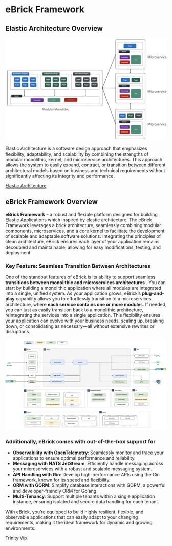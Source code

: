 # eBrick Framework

## Elastic Architecture Overview

<div style="text-align: center; ">
  <img style="border-radius: 10px" src="docs/images/elastic-architecture.png" alt="Image description" width="800">
</div>

Elastic Architecture is a software design approach that emphasizes flexibility, adaptability, and scalability by combining the strengths of modular monolithic, kernel, and microservice architectures. This approach allows the system to easily expand, contract, or transition between different architectural models based on business and technical requirements without significantly affecting its integrity and performance. 

[Elastic Architecture](docs/Elastic-Architecture.md)

## eBrick Framework Overview

**eBrick Framework** – a robust and flexible platform designed for building Elastic Applications which inspired by elastic architecture. The eBrick Framework leverages a brick architecture, seamlessly combining modular components, microservices, and a core kernel to facilitate the development of scalable and adaptable software solutions. Integrating the principles of clean architecture, eBrick ensures each layer of your application remains decoupled and maintainable, allowing for easy modifications, testing, and deployment.

### Key Feature: Seamless Transition Between Architectures

One of the standout features of eBrick is its ability to support seamless **transitions between monolithic and microservices architectures** . You can start by building a monolithic application where all modules are integrated into a single, unified system. As your application grows, eBrick’s **plug-and-play** capability allows you to effortlessly transition to a microservices architecture, where **each service contains one or more module**s. If needed, you can just as easily transition back to a monolithic architecture, reintegrating the services into a single application. This flexibility ensures your application can evolve with your business needs, scaling up, breaking down, or consolidating as necessary—all without extensive rewrites or disruptions.
<div style="text-align: center; ">
  <img style="border-radius: 10px" src="docs/images/ebrick.png" alt="Image description" width="800">
</div>

### Additionally, eBrick comes with out-of-the-box support for

- **Observability with OpenTelemetry**: Seamlessly monitor and trace your applications to ensure optimal performance and reliability.
- **Messaging with NATS JetStream**: Efficiently handle messaging across your microservices with a robust and scalable messaging system.
- **API Handling with Gin**: Develop high-performance APIs using the Gin framework, known for its speed and flexibility.
- **ORM with GORM**: Simplify database interactions with GORM, a powerful and developer-friendly ORM for Golang.
- **Multi-Tenancy**: Support multiple tenants within a single application instance, ensuring isolated and secure data handling for each tenant.

With eBrick, you’re equipped to build highly resilient, flexible, and observable applications that can easily adapt to your changing requirements, making it the ideal framework for dynamic and growing environments.

Trinity Vip